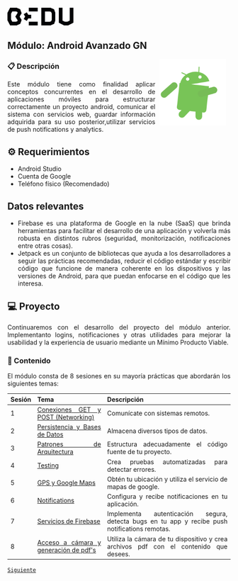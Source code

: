<img src="images/bedu.jpg" width="150">

## Módulo: Android Avanzado GN

<img src="images/androidify.gif" align="right" height="150" width="150" hspace="10">

<div style="text-align: justify;">

### :clipboard:  Descripción

Este módulo tiene como  finalidad aplicar conceptos concurrentes en el desarrollo de aplicaciones móviles para estructurar correctamente un proyecto android, comunicar el sistema con servicios web, guardar información adquirida para su uso posterior,utilizar servicios de push notifications y analytics.

## :gear: Requerimientos

- Android Studio
- Cuenta de Google
- Teléfono físico (Recomendado)

## Datos relevantes

- Firebase es una plataforma de Google en la nube (SaaS) que brinda herramientas para facilitar el desarrollo de una aplicación y volverla más robusta en distintos rubros (seguridad, monitorización, notificaciones entre otras cosas).
- Jetpack es un conjunto de bibliotecas que ayuda a los desarrolladores a seguir las prácticas recomendadas, reducir el código estándar y escribir código que funcione de manera coherente en los dispositivos y las versiones de Android, para que puedan enfocarse en el código que les interesa.	

## 💻 Proyecto

Continuaremos con el desarrollo del proyecto del módulo anterior. Implementanto logins, notificaciones y otras utilidades para mejorar la usabilidad y la experiencia de usuario mediante un Mínimo Producto Viable.

### :memo:  Contenido

El módulo consta de 8 sesiones en su mayoría prácticas que abordarán los siguientes temas:

| Sesión | Tema                                                         | Descripción                                                  |
| ------ | ------------------------------------------------------------ | ------------------------------------------------------------ |
| 1      | [Conexiones GET y POST (Networking)](Sesion-01/Readme.md)    | Comunícate con sistemas remotos.                             |
| 2      | [Persistencia y Bases de Datos](Sesion-02/Readme.md)         | Almacena diversos tipos de datos.                            |
| 3      | [Patrones de Arquitectura](Sesion-03/Readme.md)              | Estructura adecuadamente el código fuente de tu proyecto.    |
| 4      | [Testing](Sesion-04/Readme.md)                               | Crea pruebas automatizadas para detectar errores.            |
| 5      | [GPS y Google Maps](Sesion-05/Readme.md)                     | Obtén tu ubicación y utiliza el servicio de mapas de google. |
| 6      | [Notifications](Sesion-06/Readme.md)                         | Configura y recibe notificaciones en tu aplicación.          |
| 7      | [Servicios de Firebase](Sesion-07/Readme.md)                 | Implementa autenticación segura, detecta bugs en tu app y recibe push notifications remotas. |
| 8      | [Acceso a cámara y generación de pdf's](Sesion-08/Readme.md) | Utiliza la cámara de tu dispositivo y crea archivos pdf con el contenido que desees. |



[`Siguiente`](Sesion-01/Readme.md)

</div>
